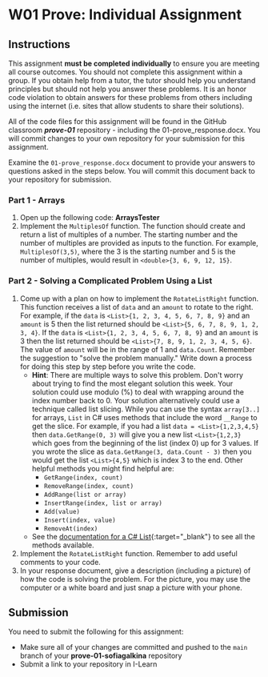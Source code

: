 # W01 Prove: Individual Assignment
## Instructions

This assignment **must be completed individually** to ensure you are meeting all course outcomes. You should not complete this assignment within a group. If you obtain help from a tutor, the tutor should help you understand principles but should not help you answer these problems. It is an honor code violation to obtain answers for these problems from others including using the internet (i.e. sites that allow students to share their solutions).

All of the code files for this assignment will be found in the GitHub classroom ***prove-01*** repository - including the 01-prove_response.docx. You will commit changes to your own repository for your submission for this assignment.

Examine the `01-prove_response.docx` document to provide your answers to questions asked in the steps below. You will commit this document back to your repository for submission.

### Part 1 - Arrays
1. Open up the following code: **ArraysTester**
2. Implement the `MultiplesOf` function. The function should create and return a list of multiples of a number. The starting number and the number of multiples are provided as inputs to the function. For example, `MultiplesOf(3,5)`, where the 3 is the starting number and 5 is the number of multiples, would result in `<double>{3, 6, 9, 12, 15}`.

### Part 2 - Solving a Complicated Problem Using a List
1. Come up with a plan on how to implement the `RotateListRight` function. This function receives a list of `data` and an `amount` to rotate to the right. For example, if the `data` is `<List>{1, 2, 3, 4, 5, 6, 7, 8, 9}` and an `amount` is 5 then the list returned should be `<List>{5, 6, 7, 8, 9, 1, 2, 3, 4}`. If the `data` is `<List>{1, 2, 3, 4, 5, 6, 7, 8, 9}` and an `amount` is 3 then the list returned should be `<List>{7, 8, 9, 1, 2, 3, 4, 5, 6}`. The value of `amount` will be in the range of 1 and `data.Count`. Remember the suggestion to "solve the problem manually." Write down a process for doing this step by step before you write the code.
    * **Hint**: There are multiple ways to solve this problem. Don't worry about trying to find the most elegant solution this week. Your solution could use modulo (%) to deal with wrapping around the index number back to 0. Your solution alternatively could use a technique called list slicing. While you can use the syntax `array[3..]` for arrays, `List` in C# uses methods that include the word `__Range` to get the slice. For example, if you had a list `data = <List>{1,2,3,4,5}` then `data.GetRange(0, 3)` will give you a new list `<List>{1,2,3}` which goes from the beginning of the list (index 0) up for 3 values. If you wrote the slice as `data.GetRange(3, data.Count - 3)` then you would get the list `<List>{4,5}` which is index 3 to the end. Other helpful methods you might find helpful are:
        * `GetRange(index, count)`
        * `RemoveRange(index, count)`
        * `AddRange(list or array)`
        * `InsertRange(index, list or array)`
        * `Add(value)`
        * `Insert(index, value)`
        * `RemoveAt(index)`
    * See the [documentation for a C# List](https://learn.microsoft.com/en-us/dotnet/api/system.collections.generic.list-1?view=net-6.0#methods){:target="_blank"} to see all the methods available.
2. Implement the `RotateListRight` function. Remember to add useful comments to your code.
3. In your response document, give a description (including a picture) of how the code is solving the problem. For the picture, you may use the computer or a white board and just snap a picture with your phone.

## Submission
You need to submit the following for this assignment:
* Make sure all of your changes are committed and pushed to the `main` branch of your **prove-01-sofiagalkina** repository
* Submit a link to your repository in I-Learn
